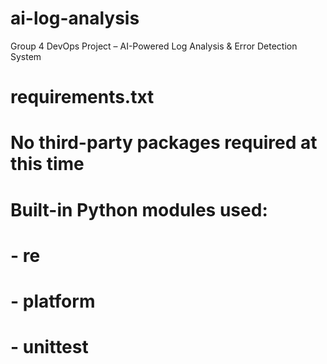 # ai-log-analysis
Group 4 DevOps Project – AI-Powered Log Analysis &amp; Error Detection System


# requirements.txt

# No third-party packages required at this time
# Built-in Python modules used:
# - re
# - platform
# - unittest
